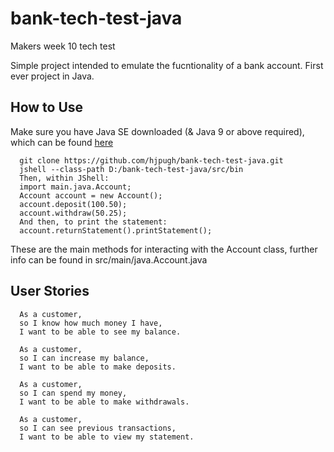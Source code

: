 # bank-tech-test-java

Makers week 10 tech test

Simple project intended to emulate the fucntionality of a bank account.
First ever project in Java.

## How to Use

Make sure you have Java SE downloaded (& Java 9 or above required), which can be found [here](https://www.oracle.com/technetwork/java/javase/downloads/index.html)

```
  git clone https://github.com/hjpugh/bank-tech-test-java.git
  jshell --class-path D:/bank-tech-test-java/src/bin
  Then, within JShell:
  import main.java.Account;
  Account account = new Account();
  account.deposit(100.50);
  account.withdraw(50.25);
  And then, to print the statement:
  account.returnStatement().printStatement();
```

These are the main methods for interacting with the Account class, further info can be found in src/main/java.Account.java

## User Stories

```
  As a customer,
  so I know how much money I have,
  I want to be able to see my balance.

  As a customer,
  so I can increase my balance,
  I want to be able to make deposits.

  As a customer,
  so I can spend my money,
  I want to be able to make withdrawals.

  As a customer,
  so I can see previous transactions,
  I want to be able to view my statement.
```
